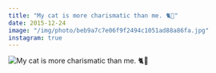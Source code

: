 ```yaml
---
title: "My cat is more charismatic than me. 🐈🌟"
date: 2015-12-24
image: "/img/photo/beb9a7c7e06f9f2494c1051ad88a86fa.jpg"
instagram: true
---
```


![My cat is more charismatic than me. 🐈🌟](/img/photo/beb9a7c7e06f9f2494c1051ad88a86fa.jpg)

